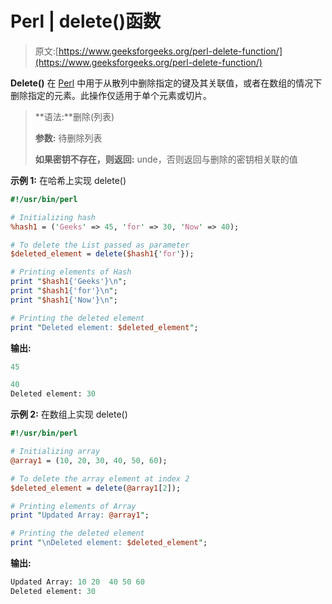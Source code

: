 # Perl | delete()函数

> 原文:[https://www.geeksforgeeks.org/perl-delete-function/](https://www.geeksforgeeks.org/perl-delete-function/)

**Delete()** 在 [Perl](https://www.geeksforgeeks.org/introduction-to-perl/) 中用于从散列中删除指定的键及其关联值，或者在数组的情况下删除指定的元素。此操作仅适用于单个元素或切片。

> **语法:**删除(列表)
> 
> **参数:**
> 待删除列表
> 
> **如果密钥不存在，则返回:**
> unde，否则返回与删除的密钥相关联的值

**示例 1:** 在哈希上实现 delete()

```perl
#!/usr/bin/perl

# Initializing hash 
%hash1 = ('Geeks' => 45, 'for' => 30, 'Now' => 40); 

# To delete the List passed as parameter
$deleted_element = delete($hash1{'for'});

# Printing elements of Hash 
print "$hash1{'Geeks'}\n"; 
print "$hash1{'for'}\n"; 
print "$hash1{'Now'}\n"; 

# Printing the deleted element
print "Deleted element: $deleted_element";
```

**输出:**

```perl
45

40
Deleted element: 30
```

**示例 2:** 在数组上实现 delete()

```perl
#!/usr/bin/perl

# Initializing array
@array1 = (10, 20, 30, 40, 50, 60); 

# To delete the array element at index 2
$deleted_element = delete(@array1[2]);

# Printing elements of Array 
print "Updated Array: @array1";

# Printing the deleted element
print "\nDeleted element: $deleted_element";
```

**输出:**

```perl
Updated Array: 10 20  40 50 60
Deleted element: 30
```